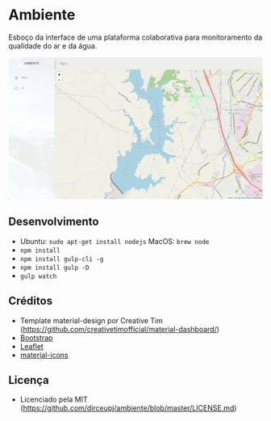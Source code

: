 # Ambiente

Esboço da interface de uma plataforma colaborativa para monitoramento da qualidade do ar e da água.

![Ambiente](assets/github/ambiente.gif)

## Desenvolvimento

- Ubuntu: `sudo apt-get install nodejs` MacOS: `brew node`
- `npm install`
- `npm install gulp-cli -g`
- `npm install gulp -D`
- `gulp watch`

## Créditos

- Template material-design por Creative Tim (https://github.com/creativetimofficial/material-dashboard/)
- [Bootstrap](https://getbootstrap.com/)
- [Leaflet](https://leafletjs.com/)
- [material-icons](https://material.io/tools/icons/)

## Licença

- Licenciado pela MIT (https://github.com/dirceupj/ambiente/blob/master/LICENSE.md)